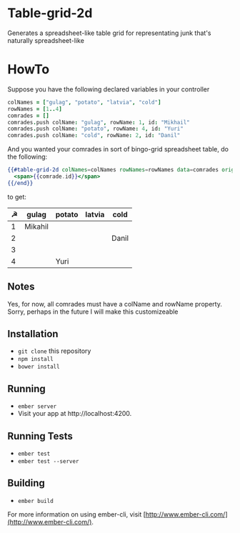# Table-grid-2d

Generates a spreadsheet-like table grid for representating junk that's naturally spreadsheet-like

# HowTo
Suppose you have the following declared variables in your controller

```coffee
colNames = ["gulag", "potato", "latvia", "cold"]
rowNames = [1..4]
comrades = []
comrades.push colName: "gulag", rowName: 1, id: "Mikhail"
comrades.push colName: "potato", rowName: 4, id: "Yuri"
comrades.push colName: "cold", rowName: 2, id: "Danil"
```
And you wanted your comrades in sort of bingo-grid spreadsheet table, do the following:

```handlebars
{{#table-grid-2d colNames=colNames rowNames=rowNames data=comrades originLabel="☭" action="cellTouched" as |comrade|}}
  <span>{{comrade.id}}</span>
{{/end}}
```

to get:

| ☭ | gulag | potato | latvia | cold |
|---|-------|--------|--------|------|
| 1 |Mikahil|        |        |      |
| 2 |       |        |        |Danil |
| 3 |       |        |        |      |
| 4 |       |  Yuri  |        |      |

## Notes
Yes, for now, all comrades must have a colName and rowName property. Sorry, perhaps in the future I will make this customizeable

## Installation

* `git clone` this repository
* `npm install`
* `bower install`

## Running

* `ember server`
* Visit your app at http://localhost:4200.

## Running Tests

* `ember test`
* `ember test --server`

## Building

* `ember build`

For more information on using ember-cli, visit [http://www.ember-cli.com/](http://www.ember-cli.com/).

